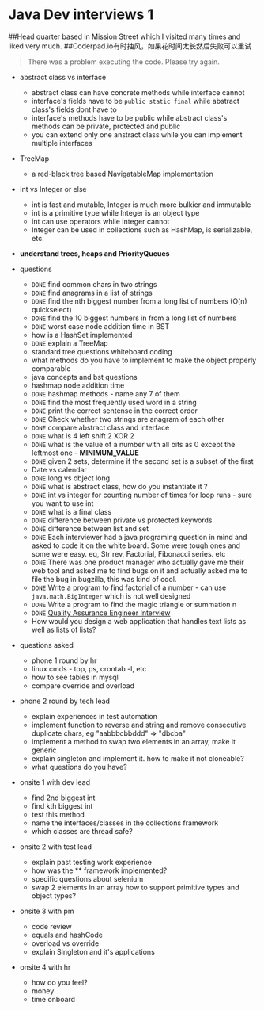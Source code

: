 Java Dev interviews 1
==============

##Head quarter based in Mission Street which I visited many times and liked very much.
##Coderpad.io有时抽风，如果花时间太长然后失败可以重试
> There was a problem executing the code. Please try again.

- abstract class vs interface
  - abstract class can have concrete methods while interface cannot
  - interface's fields have to be `public static final` while abstract class's fields dont have to
  - interface's methods have to be public while abstract class's methods can be private, protected and public
  - you can extend only one anstract class while you can implement multiple interfaces

- TreeMap
  - a red-black tree based NavigatableMap implementation

- int vs Integer or else
  - int is fast and mutable, Integer is much more bulkier and immutable
  - int is a primitive type while Integer is an object type
  - int can use operators while Integer cannot
  - Integer can be used in collections such as HashMap, is serializable, etc.

- **understand trees, heaps and PriorityQueues**


- questions
  - `DONE` find common chars in two strings
  - `DONE` find anagrams in a list of strings
  - `DONE` find the nth biggest number from a long list of numbers (O(n) quickselect)
  - `DONE` find the 10 biggest numbers in from a long list of numbers
  - `DONE` worst case node addition time in BST
  - how is a HashSet implemented
  - `DONE` explain a TreeMap
  - standard tree questions whiteboard coding
  - what methods do you have to implement to make the object properly comparable
  - java concepts and bst questions
  - hashmap node addition time
  - `DONE` hashmap methods - name any 7 of them
  - `DONE` find the most frequently used word in a string
  - `DONE` print the correct sentense in the correct order
  - `DONE` Check whether two strings are anagram of each other
  - `DONE` compare abstract class and interface
  - `DONE` what is 4 left shift 2 XOR 2
  - `DONE` what is the value of a number with all bits as 0 except the leftmost one - **MINIMUM_VALUE**
  - `DONE` given 2 sets, determine if the second set is a subset of the first
  - Date vs calendar
  - `DONE` long vs object long
  - `DONE` what is abstract class, how do you instantiate it ?
  - `DONE` int vs integer for counting number of times for loop runs - sure you want to use int
  - `DONE` what is a final class
  - `DONE` difference between private vs protected keywords
  - `DONE` difference between list and set
  - `DONE` Each interviewer had a java programing question in mind and asked to code it on the white board. Some were tough ones and some were easy. eq, Str rev, Factorial, Fibonacci series. etc
  - `DONE` There was one product manager who actually gave me their web tool and asked me to find bugs on it and actually asked me to file the bug in bugzilla, this was kind of cool.
  - `DONE` Write a program to find factorial of a number - can use `java.math.BigInteger` which is not well designed
  - `DONE` Write a program to find the magic triangle or summation n
  - `DONE` [Quality Assurance Engineer Interview](http://www.glassdoor.com/Interview/Marin-Software-Quality-Assurance-Engineer-Interview-Questions-EI_IE113537.0,14_KO15,41.htm#RVW1206833)
  - How would you design a web application that handles text lists as well as lists of lists?

- questions asked
    - phone 1 round by hr
    - linux cmds - top, ps, crontab -l, etc
    - how to see tables in mysql
    - compare override and overload
- phone 2 round by tech lead
    - explain experiences in test automation
    - implement function to reverse and string and remove consecutive duplicate chars, eg "aabbbcbbddd" => "dbcba"
    - implement a method to swap two elements in an array, make it generic
    - explain singleton and implement it. how to make it not cloneable?
    - what questions do you have?
- onsite 1 with dev lead
    - find 2nd biggest int
    - find kth biggest int
    - test this method
    - name the interfaces/classes in the collections framework
    - which classes are thread safe?
- onsite 2 with test lead
    - explain past testing work experience
    - how was the ** framework implemented?
    - specific questions about selenium
    - swap 2 elements in an array how to support primitive types and object types?
- onsite 3 with pm
    - code review
    - equals and hashCode
    - overload vs override
    - explain Singleton and it's applications
- onsite 4 with hr
    - how do you feel?
    - money
    - time onboard
